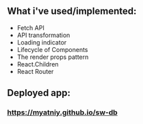 ## What i've used/implemented: 
* Fetch API 
* API transformation
* Loading indicator
* Lifecycle of Components
* The render props pattern
* React.Children
* React Router

## Deployed app: 
### https://myatniy.github.io/sw-db
